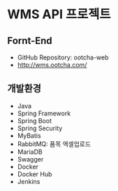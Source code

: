 # WMS API 프로젝트


## Fornt-End
- GitHub Repository: ootcha-web
- http://wms.ootcha.com/

## 개발환경
- Java
- Spring Framework
- Spring Boot
- Spring Security 
- MyBatis
- RabbitMQ: 품목 엑셀업로드
- MariaDB
- Swagger
- Docker 
- Docker Hub 
- Jenkins 

